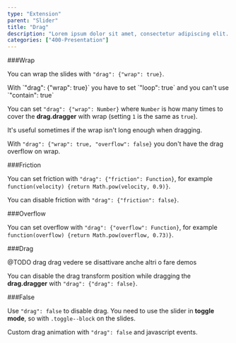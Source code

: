 ```yaml
---
type: "Extension"
parent: "Slider"
title: "Drag"
description: "Lorem ipsum dolor sit amet, consectetur adipiscing elit. Nunc tempus laoreet leo sit amet iaculis."
categories: ["400-Presentation"]
---
```


###Wrap

You can wrap the slides with `"drag": {"wrap": true}`.

<div class="alert">
  <div class="alert_content">
    With `"drag": {"wrap": true}` you have to set `"loop": true` and you can't use `"contain": true`
  </div>
</div>

<demo>
  <demovanilla src="demos/inline/demos/slider/wrap">
  </demovanilla>
</demo>

You can set `"drag": {"wrap": Number}` where `Number` is how many times to cover the **drag.dragger** with wrap (setting `1` is the same as `true`).

It's useful sometimes if the wrap isn't long enough when dragging.

<demo>
  <demovanilla src="demos/inline/demos/slider/wrap-number">
  </demovanilla>
</demo>

With `"drag": {"wrap": true, "overflow": false}` you don't have the drag overflow on wrap.

<demo>
  <demovanilla src="demos/inline/demos/slider/wrap-left">
  </demovanilla>
</demo>

<demo>
  <demovanilla src="demos/inline/demos/slider/wrap-right">
  </demovanilla>
</demo>

###Friction

You can set friction with `"drag": {"friction": Function}`, for example `function(velocity) {return Math.pow(velocity, 0.9)}`.

You can disable friction with `"drag": {"friction": false}`.

<demo>
  <demovanilla src="demos/inline/demos/slider/friction-false">
  </demovanilla>
</demo>

###Overflow

You can set overflow with `"drag": {"overflow": Function}`, for example `function(overflow) {return Math.pow(overflow, 0.73)}`.

###Drag

@TODO drag drag vedere se disattivare anche altri o fare demos

You can disable the drag transform position while dragging the **drag.dragger** with `"drag": {"drag": false}`.

<demo>
  <demovanilla src="demos/inline/demos/slider/transform-false">
  </demovanilla>
</demo>

###False

Use `"drag": false` to disable drag. You need to use the slider in **toggle mode**, so with `.toggle--block` on the slides.

<demo>
  <demovanilla src="demos/inline/demos/slider/toggle-css">
  </demovanilla>
</demo>

Custom drag animation with `"drag": false` and javascript events.

<demo>
  <demovanilla src="demos/inline/demos/slider/toggle-js">
  </demovanilla>
</demo>
